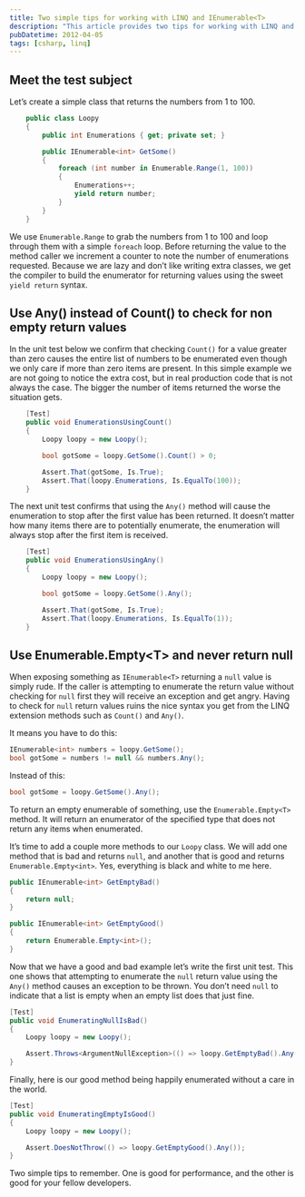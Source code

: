 ```yaml
---
title: Two simple tips for working with LINQ and IEnumerable<T>
description: "This article provides two tips for working with LINQ and IEnumerable<T>: use Any() instead of Count() to check for non-empty return values, and use Enumerable.Empty<T> and never return null."
pubDatetime: 2012-04-05
tags: [csharp, linq]
---
```


## Meet the test subject

Let’s create a simple class that returns the numbers from 1 to 100.

```csharp
    public class Loopy
    {
        public int Enumerations { get; private set; }

        public IEnumerable<int> GetSome()
        {
            foreach (int number in Enumerable.Range(1, 100))
            {
                Enumerations++;
                yield return number;
            }
        }
    }
```

We use `Enumerable.Range` to grab the numbers from 1 to 100 and loop through them with a simple `foreach` loop. Before returning the value to the method caller we increment a counter to note the number of enumerations requested. Because we are lazy and don’t like writing extra classes, we get the compiler to build the enumerator for returning values using the sweet `yield return` syntax.

## Use Any() instead of Count() to check for non empty return values

In the unit test below we confirm that checking `Count()` for a value greater than zero causes the entire list of numbers to be enumerated even though we only care if more than zero items are present. In this simple example we are not going to notice the extra cost, but in real production code that is not always the case. The bigger the number of items returned the worse the situation gets.

```csharp
    [Test]
    public void EnumerationsUsingCount()
    {
        Loopy loopy = new Loopy();

        bool gotSome = loopy.GetSome().Count() > 0;

        Assert.That(gotSome, Is.True);
        Assert.That(loopy.Enumerations, Is.EqualTo(100));
    }
```

The next unit test confirms that using the `Any()` method will cause the enumeration to stop after the first value has been returned. It doesn’t matter how many items there are to potentially enumerate, the enumeration will always stop after the first item is received.

```csharp
    [Test]
    public void EnumerationsUsingAny()
    {
        Loopy loopy = new Loopy();

        bool gotSome = loopy.GetSome().Any();

        Assert.That(gotSome, Is.True);
        Assert.That(loopy.Enumerations, Is.EqualTo(1));
    }
```

## Use Enumerable.Empty\<T\> and never return null

When exposing something as `IEnumerable<T>` returning a `null` value is simply rude. If the caller is attempting to enumerate the return value without checking for `null` first they will receive an exception and get angry. Having to check for `null` return values ruins the nice syntax you get from the LINQ extension methods such as `Count()` and `Any()`.

It means you have to do this:

```csharp
IEnumerable<int> numbers = loopy.GetSome();
bool gotSome = numbers != null && numbers.Any();
```

Instead of this:

```csharp
bool gotSome = loopy.GetSome().Any();
```

To return an empty enumerable of something, use the `Enumerable.Empty<T>` method. It will return an enumerator of the specified type that does not return any items when enumerated.

It’s time to add a couple more methods to our `Loopy` class. We will add one method that is bad and returns `null`, and another that is good and returns `Enumerable.Empty<int>`. Yes, everything is black and white to me here.

```csharp
public IEnumerable<int> GetEmptyBad()
{
    return null;
}

public IEnumerable<int> GetEmptyGood()
{
    return Enumerable.Empty<int>();
}
```

Now that we have a good and bad example let’s write the first unit test. This one shows that attempting to enumerate the `null` return value using the `Any()` method causes an exception to be thrown. You don’t need `null` to indicate that a list is empty when an empty list does that just fine.

```csharp
[Test]
public void EnumeratingNullIsBad()
{
    Loopy loopy = new Loopy();

    Assert.Throws<ArgumentNullException>(() => loopy.GetEmptyBad().Any());
}
```

Finally, here is our good method being happily enumerated without a care in the world.

```csharp
[Test]
public void EnumeratingEmptyIsGood()
{
    Loopy loopy = new Loopy();

    Assert.DoesNotThrow(() => loopy.GetEmptyGood().Any());
}
```

Two simple tips to remember. One is good for performance, and the other is good for your fellow developers.
